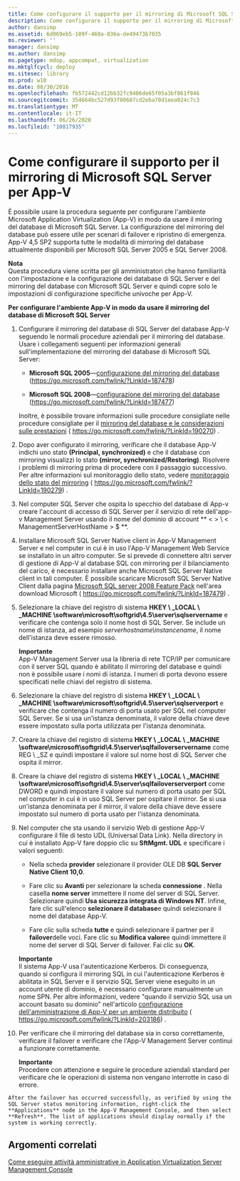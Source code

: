 ```yaml
---
title: Come configurare il supporto per il mirroring di Microsoft SQL Server per App-V
description: Come configurare il supporto per il mirroring di Microsoft SQL Server per App-V
author: dansimp
ms.assetid: 6d069eb5-109f-460a-836a-de49473b7035
ms.reviewer: ''
manager: dansimp
ms.author: dansimp
ms.pagetype: mdop, appcompat, virtualization
ms.mktglfcycl: deploy
ms.sitesec: library
ms.prod: w10
ms.date: 08/30/2016
ms.openlocfilehash: fb572442cd12bb32fc9406de65f05a3bf061f946
ms.sourcegitcommit: 354664bc527d93f80687cd2eba70d1eea024c7c3
ms.translationtype: MT
ms.contentlocale: it-IT
ms.lasthandoff: 06/26/2020
ms.locfileid: "10817935"
---
```

# Come configurare il supporto per il mirroring di Microsoft SQL Server per App-V


È possibile usare la procedura seguente per configurare l'ambiente Microsoft Application Virtualization (App-V) in modo da usare il mirroring del database di Microsoft SQL Server. La configurazione del mirroring del database può essere utile per scenari di failover e ripristino di emergenza. App-V 4,5 SP2 supporta tutte le modalità di mirroring del database attualmente disponibili per Microsoft SQL Server 2005 e SQL Server 2008.

**Nota**  
Questa procedura viene scritta per gli amministratori che hanno familiarità con l'impostazione e la configurazione dei database di SQL Server e del mirroring del database con Microsoft SQL Server e quindi copre solo le impostazioni di configurazione specifiche univoche per App-V.



**Per configurare l'ambiente App-V in modo da usare il mirroring del database di Microsoft SQL Server**

1.  Configurare il mirroring del database di SQL Server del database App-V seguendo le normali procedure aziendali per il mirroring del database. Usare i collegamenti seguenti per informazioni generali sull'implementazione del mirroring del database di Microsoft SQL Server:

    -   **Microsoft SQL 2005**—[configurazione del mirroring del database](https://go.microsoft.com/fwlink/?LinkId=187478) (https://go.microsoft.com/fwlink/?LinkId=187478)

    -   **Microsoft SQL 2008**—[configurazione del mirroring del database](https://go.microsoft.com/fwlink/?LinkId=187477) (https://go.microsoft.com/fwlink/?LinkId=187477)

    Inoltre, è possibile trovare informazioni sulle procedure consigliate nelle procedure consigliate per il [mirroring del database e le considerazioni sulle prestazioni](https://go.microsoft.com/fwlink/?LinkId=190270) ( https://go.microsoft.com/fwlink/?LinkId=190270) .

2.  Dopo aver configurato il mirroring, verificare che il database App-V indichi uno stato **(Principal, synchronized)** e che il database con mirroring visualizzi lo stato **(mirror, synchronized/Restoring)**. Risolvere i problemi di mirroring prima di procedere con il passaggio successivo. Per altre informazioni sul monitoraggio dello stato, vedere [monitoraggio dello stato del mirroring](https://go.microsoft.com/fwlink/?LinkId=190279) ( https://go.microsoft.com/fwlink/?LinkId=190279) .

3.  Nel computer SQL Server che ospita lo specchio del database di App-v creare l'account di accesso di SQL Server per il servizio di rete dell'app-v Management Server usando il nome del dominio di account ** &lt; &gt; \\ &lt; ManagementServerHostName &gt; $ **.

4.  Installare Microsoft SQL Server Native client in App-V Management Server e nel computer in cui è in uso l'App-V Management Web Service se installato in un altro computer. Se si prevede di connettere altri server di gestione di App-V al database SQL con mirroring per il bilanciamento del carico, è necessario installare anche Microsoft SQL Server Native client in tali computer. È possibile scaricare Microsoft SQL Server Native Client dalla pagina [Microsoft SQL server 2008 Feature Pack](https://go.microsoft.com/fwlink/?LinkId=187479) nell'area download Microsoft ( https://go.microsoft.com/fwlink/?LinkId=187479) .

5.  Selezionare la chiave del registro di sistema **HKEY \ _LOCAL \ _MACHINE \\software\\microsoft\\softgrid\\4.5\\server\\sqlservername** e verificare che contenga solo il nome host di SQL Server. Se include un nome di istanza, ad esempio *serverhostname\\instancename*, il nome dell'istanza deve essere rimosso.

    **Importante**  
    App-V Management Server usa la libreria di rete TCP/IP per comunicare con il server SQL quando è abilitato il mirroring del database e quindi non è possibile usare i nomi di istanza. I numeri di porta devono essere specificati nelle chiavi del registro di sistema.



6.  Selezionare la chiave del registro di sistema **HKEY \ _LOCAL \ _MACHINE \\software\\microsoft\\softgrid\\4.5\\server\\sqlserverport** e verificare che contenga il numero di porta usato per SQL nel computer SQL Server. Se si usa un'istanza denominata, il valore della chiave deve essere impostato sulla porta utilizzata per l'istanza denominata.

7.  Creare la chiave del registro di sistema **HKEY \ _LOCAL \ _MACHINE \\software\\microsoft\\softgrid\\4.5\\server\\sqlfailoverservername** come REG \ _SZ e quindi impostare il valore sul nome host di SQL Server che ospita il mirror.

8.  Creare la chiave del registro di sistema **HKEY \ _LOCAL \ _MACHINE \\software\\microsoft\\softgrid\\4.5\\server\\sqlfailoverserverport** come DWORD e quindi impostare il valore sul numero di porta usato per SQL nel computer in cui è in uso SQL Server per ospitare il mirror. Se si usa un'istanza denominata per il mirror, il valore della chiave deve essere impostato sul numero di porta usato per l'istanza denominata.

9.  Nel computer che sta usando il servizio Web di gestione App-V configurare il file di testo UDL (Universal Data Link). Nella directory in cui è installato App-V fare doppio clic su **SftMgmt. UDL** e specificare i valori seguenti:

    -   Nella scheda **provider** selezionare il provider OLE DB **SQL Server Native Client 10,0**.

    -   Fare clic su **Avanti** per selezionare la scheda **connessione** . Nella casella **nome server** immettere il nome del server di SQL Server. Selezionare quindi **Usa sicurezza integrata di Windows NT**. Infine, fare clic sull'elenco **selezionare il database**e quindi selezionare il nome del database App-V.

    -   Fare clic sulla scheda **tutte** e quindi selezionare il partner per il **failover**delle voci. Fare clic su **Modifica valore**e quindi immettere il nome del server di SQL Server di failover. Fai clic su **OK**.

    **Importante**  
    Il sistema App-V usa l'autenticazione Kerberos. Di conseguenza, quando si configura il mirroring SQL in cui l'autenticazione Kerberos è abilitata in SQL Server e il servizio SQL Server viene eseguito in un account utente di dominio, è necessario configurare manualmente un nome SPN. Per altre informazioni, vedere "quando il servizio SQL usa un account basato su dominio" nell'articolo [configurazione dell'amministrazione di App-V per un ambiente distribuito](https://go.microsoft.com/fwlink/?LinkId=203186) ( https://go.microsoft.com/fwlink/?LinkId=203186) .



10. Per verificare che il mirroring del database sia in corso correttamente, verificare il failover e verificare che l'App-V Management Server continui a funzionare correttamente.

    **Importante**  
    Procedere con attenzione e seguire le procedure aziendali standard per verificare che le operazioni di sistema non vengano interrotte in caso di errore.



~~~
After the failover has occurred successfully, as verified by using the SQL Server status monitoring information, right-click the **Applications** node in the App-V Management Console, and then select **Refresh**. The list of applications should display normally if the system is working correctly.
~~~

## Argomenti correlati


[Come eseguire attività amministrative in Application Virtualization Server Management Console](how-to-perform-administrative-tasks-in-the-application-virtualization-server-management-console.md)









